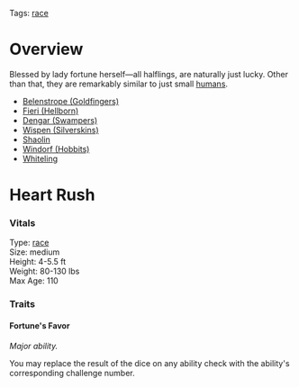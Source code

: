 Tags: [race](Races)

# Overview

Blessed by lady fortune herself—all halflings, are naturally just lucky. Other than that, they are remarkably similar to just small [humans](Humans).

- [Belenstrope (Goldfingers)](Belenstrope)
- [Fieri (Hellborn)](Fieri)
- [Dengar (Swampers)](Dengar)
- [Wispen (Silverskins)](Wispen)
- [Shaolin](Shaolin)
- [Windorf (Hobbits)](Windorf)
- [Whiteling](Whiteling)

# Heart Rush

### Vitals
Type: [race](Races)  
Size: medium  
Height: 4-5.5 ft  
Weight: 80-130 lbs  
Max Age: 110  

### Traits

#### Fortune's Favor
*Major ability.*

You may replace the result of the dice on any ability check with the ability's corresponding challenge number.